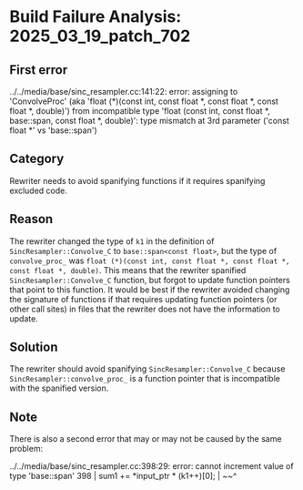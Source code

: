 # Build Failure Analysis: 2025_03_19_patch_702

## First error

../../media/base/sinc_resampler.cc:141:22: error: assigning to 'ConvolveProc' (aka 'float (*)(const int, const float *, const float *, const float *, double)') from incompatible type 'float (const int, const float *, base::span<const float>, const float *, double)': type mismatch at 3rd parameter ('const float *' vs 'base::span<const float>')

## Category
Rewriter needs to avoid spanifying functions if it requires spanifying excluded code.

## Reason
The rewriter changed the type of `k1` in the definition of `SincResampler::Convolve_C` to `base::span<const float>`, but the type of `convolve_proc_` was `float (*)(const int, const float *, const float *, const float *, double)`. This means that the rewriter spanified `SincResampler::Convolve_C` function, but forgot to update function pointers that point to this function. It would be best if the rewriter avoided changing the signature of functions if that requires updating function pointers (or other call sites) in files that the rewriter does not have the information to update.

## Solution
The rewriter should avoid spanifying `SincResampler::Convolve_C` because `SincResampler::convolve_proc_` is a function pointer that is incompatible with the spanified version.

## Note
There is also a second error that may or may not be caused by the same problem:

../../media/base/sinc_resampler.cc:398:29: error: cannot increment value of type 'base::span<const float>'
  398 |     sum1 += *input_ptr * (k1++)[0];
      |                           ~~^